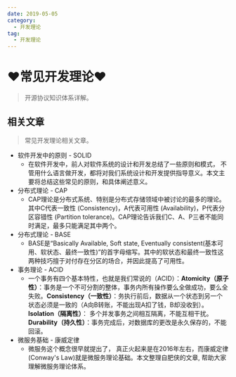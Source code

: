 ```yaml
---
date: 2019-05-05
category:
  - 开发理论
tag:
  - 开发理论
---
```

# ♥常见开发理论♥ 

> 开源协议知识体系详解。

## 相关文章

> 常见开发理论相关文章。

- 软件开发中的原则 - SOLID
  - 在软件开发中，前人对软件系统的设计和开发总结了一些原则和模式， 不管用什么语言做开发，都将对我们系统设计和开发提供指导意义。本文主要将总结这些常见的原则，和具体阐述意义。
- 分布式理论 - CAP
  - CAP理论是分布式系统、特别是分布式存储领域中被讨论的最多的理论。其中C代表一致性 (Consistency)，A代表可用性 (Availability)，P代表分区容错性 (Partition tolerance)。CAP理论告诉我们C、A、P三者不能同时满足，最多只能满足其中两个。
- 分布式理论 - BASE
  - BASE是“Basically Available, Soft state, Eventually consistent(基本可用、软状态、最终一致性)”的首字母缩写。其中的软状态和最终一致性这两种技巧擅于对付存在分区的场合，并因此提高了可用性。
- 事务理论 - ACID
  - 一个事务有四个基本特性，也就是我们常说的（ACID）：**Atomicity（原子性）**：事务是一个不可分割的整体，事务内所有操作要么全做成功，要么全失败。**Consistency（一致性）**：务执行前后，数据从一个状态到另一个状态必须是一致的（A向B转账，不能出现A扣了钱，B却没收到）。**Isolation（隔离性）**： 多个并发事务之间相互隔离，不能互相干扰。**Durability（持久性）**：事务完成后，对数据库的更改是永久保存的，不能回滚。
- 微服务基础 - 康威定律
  - 微服务这个概念很早就提出了， 真正火起来是在2016年左右，而康威定律(Conway's Law)就是微服务理论基础。本文整理自肥侠的文章, 帮助大家理解微服务理论体系。